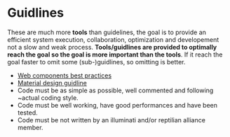# Guidlines
These are much more **tools** than guidelines, the goal is to provide an efficient system execution, collaboration, optimization and developement not a slow and weak process. **Tools/guidlines are provided to optimally reach the goal so the goal is more important than the tools**. If it reach the goal faster to omit some (sub-)guidlines, so omitting is better.

* [Web components best practices](https://www.webcomponents.org/community/articles/web-components-best-practices)
* [Material design guidline](https://material.io/guidelines/)
* Code must be as simple as possible, well commented and following ~actual coding style.
* Code must be well working, have good performances and have been tested.
* Code must be not written by an illuminati and/or reptilian alliance member.
